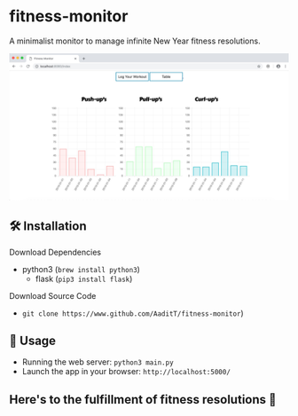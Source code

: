 # fitness-monitor
A minimalist monitor to manage infinite New Year fitness resolutions.

![preview](img/img.jpg)

## 🛠 Installation

Download Dependencies
 - python3 (``brew install python3``)
   - flask (``pip3 install flask``)

Download Source Code
 - ``git clone https://www.github.com/AaditT/fitness-monitor``)

 ## 🔑 Usage
 - Running the web server: ``python3 main.py``
 - Launch the app in your browser: ``http://localhost:5000/``

## Here's to the fulfillment of fitness resolutions 🥂

